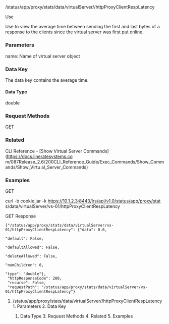 ##
/status/app/proxy/stats/data/virtualServer/<name>/httpProxyClientRespLatency

Use

Use to view the average time between sending the first and last bytes of a
response to the clients since the virtual server was first put online.

### Parameters

name: Name of virtual server object

### Data Key

The data key contains the average time.

#### Data Type

double

### Request Methods

GET

### Related

CLI Reference - [Show Virtual Server Commands](https://docs.lineratesystems.co
m/087Release_2.6/200CLI_Reference_Guide/Exec_Commands/Show_Commands/Show_Virtu
al_Server_Commands)

### Examples

GET

curl -b cookie.jar -k https://10.1.2.3:8443/lrs/api/v1.0/status/app/proxy/stat
s/data/virtualServer/vs-01/httpProxyClientRespLatency

GET Response

    
    
    {"/status/app/proxy/stats/data/virtualServer/vs-01/httpProxyClientRespLatency": {"data": 0.0,
                                                                                   "default": False,
                                                                                   "defaultAllowed": False,
                                                                                   "deleteAllowed": False,
                                                                                   "numChildren": 0,
                                                                                   "type": "double"},
     "httpResponseCode": 200,
     "recurse": False,
     "requestPath": "/status/app/proxy/stats/data/virtualServer/vs-01/httpProxyClientRespLatency"}
    

  1. /status/app/proxy/stats/data/virtualServer/<name>/httpProxyClientRespLatency
    1. Parameters
    2. Data Key
      1. Data Type
    3. Request Methods
    4. Related
    5. Examples

